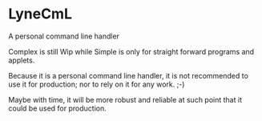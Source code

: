 # LyneCmL
A personal command line handler

Complex is still Wip while Simple is only for straight forward programs and applets.

Because it is a personal command line handler, it is not recommended to use it for production; nor to rely on it for any work. ;-)

Maybe with time, it will be more robust and reliable at such point that it could be used for production.
